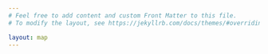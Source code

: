 ```yaml
---
# Feel free to add content and custom Front Matter to this file.
# To modify the layout, see https://jekyllrb.com/docs/themes/#overriding-theme-defaults

layout: map
---
```


<link rel="stylesheet" href="/assets/leaflet.css" />
<link rel="stylesheet" href="/assets/css/easy-button.css" />
<link rel="stylesheet" href="/assets/css/L.Control.Locate.min.css" />
<link rel="stylesheet" href="/assets/css/all.css" />
<link rel="stylesheet" href="/assets/css/leaflet-sidebar.min.css" />


<div id="mapid" class="sidebar-map"></div>
<div id="sidebar" class="sidebar collapsed">
    <!-- Nav tabs -->
    <div class="sidebar-tabs">
        <ul role="tablist">
            <li><a href="#filter" role="tab"><i class="fa fa-filter"></i></a></li>
        </ul>

        <ul role="tablist">
            <li><a href="#info" role="tab"><i class="fa fa-info"></i></a></li>
            <li class="disabled"><a href="#messages" role="tab"><i class="fa fa-envelope"></i></a></li>
            <li><a href="#settings" role="tab"><i class="fa fa-github"></i></a></li>
        </ul>
    </div>

    <!-- Tab panes -->
    <div class="sidebar-content">
        <div class="sidebar-pane" id="filter">
            <h1 class="sidebar-header">
                Karte des Radikal*ismus
                <span class="sidebar-close"><i class="fa fa-caret-left"></i></span>
            </h1>

            <form>
                <h2>Filter</h2>
                <fieldset>
                    <legend>Themenbereich</legend>
                    <input checked type="checkbox"><label>Anti-Rassismus</label>
                    <input checked type="checkbox"><label>Feminismus</label>
                    <input checked type="checkbox"><label>Menschenrechte</label>
                    <input checked type="checkbox"><label>Klima</label>
                </fieldset>

                <fieldset>
                    <legend>Organisationsform</legend>
                    <input checked type="checkbox"><label>NGO / Ortsgruppe</label>
                    <input type="checkbox"><label>Partei-/naher Ortsverband</label>
                </fieldset>
            </form>

        </div>

        <div class="sidebar-pane" id="profile">
            <h1 class="sidebar-header">Profile<span class="sidebar-close"><i class="fa fa-caret-left"></i></span></h1>
        </div>

        <div class="sidebar-pane" id="messages">
            <h1 class="sidebar-header">Messages<span class="sidebar-close"><i class="fa fa-caret-left"></i></span></h1>
        </div>

        <div class="sidebar-pane" id="settings">
            <h1 class="sidebar-header">Settings<span class="sidebar-close"><i class="fa fa-caret-left"></i></span></h1>
        </div>
    </div>
</div>


<style>
#mapid {
    height: 100vh;
    width: 100vw;
}
</style>

<script src="/assets/js/leaflet.js" charset="utf-8"></script>
<script src="/assets/js/easy-button.js" charset="utf-8"></script>
<script src="/assets/js/L.Control.Locate.min.js" charset="utf-8"></script>
<script src="/assets/js/leaflet-sidebar.min.js" charset="utf-8"></script>

<script>

	var mymap = L.map('mapid', {
        zoomControl: false
    }).setView([51.505, -0.09], 13);

	L.tileLayer('https://api.tiles.mapbox.com/v4/{id}/{z}/{x}/{y}.png?access_token=pk.eyJ1IjoibWFwYm94IiwiYSI6ImNpejY4NXVycTA2emYycXBndHRqcmZ3N3gifQ.rJcFIG214AriISLbB6B5aw', {
		maxZoom: 18,
		attribution: 'Map data &copy; <a href="https://www.openstreetmap.org/">OpenStreetMap</a> contributors, ' +
			'<a href="https://creativecommons.org/licenses/by-sa/2.0/">CC-BY-SA</a>, ' +
			'Imagery © <a href="https://www.mapbox.com/">Mapbox</a>',
		id: 'mapbox.streets'
	}).addTo(mymap);


    L.control.zoom({
        position: 'topright'
    }).addTo( mymap );

    var lc = L.control.locate({
        position: 'topright',
        strings: {
            title: "Show me where I am, yo!"
        }
    }).addTo( mymap );

    var sidebar = L.control.sidebar('sidebar').addTo( mymap );
    sidebar.open("filter");

    lc.start();

	L.marker([51.5, -0.09], { tags: ['fast'] }).addTo(mymap)
		.bindPopup("<b>Hello world!</b><br />I am a popup.").openPopup();

	L.circle([51.508, -0.11], 500, {
		color: 'red',
		fillColor: '#f03',
		fillOpacity: 0.5,
        tags: ['slow']
	}).addTo(mymap).bindPopup("I am a circle.");

	L.polygon([
		[51.509, -0.08],
		[51.503, -0.06],
		[51.51, -0.047]
	]).addTo(mymap).bindPopup("I am a polygon.");


	var popup = L.popup();

	function onMapClick(e) {
		popup
			.setLatLng(e.latlng)
			.setContent("You clicked the map at " + e.latlng.toString())
			.openOn(mymap);
	}

	mymap.on('click', onMapClick);


</script>
